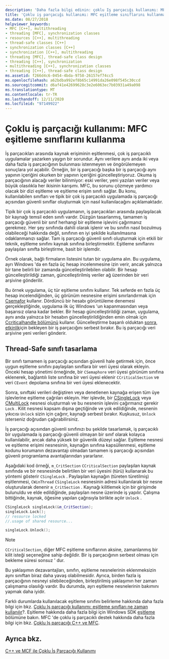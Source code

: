 ```yaml
---
description: 'Daha fazla bilgi edinin: çoklu Iş parçacığı kullanımı: MFC eşitleme sınıflarını kullanma'
title: 'Çoklu iş parçacığı kullanımı: MFC eşitleme sınıflarını kullanma'
ms.date: 08/27/2018
helpviewer_keywords:
- MFC [C++], multithreading
- threading [MFC], synchronization classes
- resources [C++], multithreading
- thread-safe classes [C++]
- synchronization classes [C++]
- synchronization [C++], multithreading
- threading [MFC], thread-safe class design
- threading [C++], synchronization
- multithreading [C++], synchronization classes
- threading [C++], thread-safe class design
ms.assetid: f266d4c6-0454-4bda-9758-26157ef74cc5
ms.openlocfilehash: a62bdba992ef8b65c14991da26e098f545c30ccd
ms.sourcegitcommit: d6af41e42699628c3e2e6063ec7b03931a49a098
ms.translationtype: MT
ms.contentlocale: tr-TR
ms.lasthandoff: 12/11/2020
ms.locfileid: "97149922"
---
```

# <a name="multithreading-how-to-use-the-mfc-synchronization-classes"></a>Çoklu iş parçacığı kullanımı: MFC eşitleme sınıflarını kullanma

İş parçacıkları arasında kaynak erişiminin eşitlenmesi, çok iş parçacıklı uygulamalar yazarken yaygın bir sorundur. Aynı verilere aynı anda iki veya daha fazla iş parçacığının bulunması istenmeyen ve öngörülemeyen sonuçlara yol açabilir. Örneğin, bir iş parçacığı başka bir iş parçacığı aynı yapının içeriğini okurken bir yapının içeriğini güncelleştiriyoruz. Okuma iş parçacığının alacağı veriler bilinmiyor: eski veriler, yeni yazılan veriler veya büyük olasılıkla her ikisinin karışımı. MFC, bu sorunu çözmeye yardımcı olacak bir dizi eşitleme ve eşitleme erişim sınıfı sağlar. Bu konu, kullanılabilen sınıfları ve tipik bir çok iş parçacıklı uygulamada iş parçacığı açısından güvenli sınıflar oluşturmak için nasıl kullanılacağını açıklamaktadır.

Tipik bir çok iş parçacıklı uygulamanın, iş parçacıkları arasında paylaşılacak bir kaynağı temsil eden sınıfı vardır. Düzgün tasarlanmış, tamamen iş parçacığı güvenli bir sınıf herhangi bir eşitleme işlevini çağırmanız gerekmez. Her şey sınıfında dahili olarak işlenir ve bu sınıfın nasıl bozulmuş olabileceği hakkında değil, sınıfının en iyi şekilde kullanılmasına odaklanmanızı sağlar. Tam iş parçacığı güvenli sınıfı oluşturmak için etkili bir teknik, eşitleme sınıfını kaynak sınıfına birleştirmektir. Eşitleme sınıflarını paylaşılan sınıfta birleştirme, basit bir işlemdir.

Örnek olarak, bağlı firmaların listesini tutan bir uygulama alın. Bu uygulama, ayrı Windows 'da en fazla üç hesap incelenmesine izin verir, ancak yalnızca bir tane belirli bir zamanda güncelleştirilebilen olabilir. Bir hesap güncelleştirildiği zaman, güncelleştirilmiş veriler ağ üzerinden bir veri arşivine gönderilir.

Bu örnek uygulama, üç tür eşitleme sınıfını kullanır. Tek seferde en fazla üç hesap incelendiğinden, üç görünüm nesnesine erişimi sınırlandırmak için [Csemafor](../mfc/reference/csemaphore-class.md) kullanır. Dördüncü bir hesabı görüntüleme denemesi gerçekleştiğinde, uygulama ilk üç Windows 'un kapanmasından veya başarısız olana kadar bekler. Bir hesap güncelleştirildiği zaman, uygulama, aynı anda yalnızca bir hesabın güncelleştirildiğinden emin olmak için [Ccriticalhandle bölümünü](../mfc/reference/ccriticalsection-class.md) kullanır. Güncelleştirme başarılı olduktan [sonra, etkinlik](../mfc/reference/cevent-class.md)için bekleyen bir iş parçacığını serbest bırakır. Bu iş parçacığı veri arşivine yeni verileri gönderir.

## <a name="designing-a-thread-safe-class"></a><a name="_mfc_designing_a_thread.2d.safe_class"></a> Thread-Safe sınıfı tasarlama

Bir sınıfı tamamen iş parçacığı açısından güvenli hale getirmek için, önce uygun eşitleme sınıfını paylaşılan sınıflara bir veri üyesi olarak ekleyin. Önceki hesap yönetimi örneğinde, bir `CSemaphore` veri üyesi görünüm sınıfına eklenerek, bağlantılı liste sınıfına bir veri üyesi eklenir `CCriticalSection` ve veri `CEvent` depolama sınıfına bir veri üyesi eklenecektir.

Sonra, sınıftaki verileri değiştiren veya denetlenen kaynağa erişen tüm üye işlevlerine eşitleme çağrıları ekleyin. Her işlevde, bir [CSingleLock](../mfc/reference/csinglelock-class.md) veya [CMultiLock](../mfc/reference/cmultilock-class.md) nesnesi oluşturmalı ve bu nesnenin işlevini çağırmanız gerekir `Lock` . Kilit nesnesi kapsam dışına geçtiğinde ve yok edildiğinde, nesnenin yıkıcısı `Unlock` sizin için çağırır, kaynağı serbest bırakır. Kuşkusuz, `Unlock` isterseniz doğrudan çağırabilirsiniz.

İş parçacığı açısından güvenli sınıfınızı bu şekilde tasarlamak, iş parçacıklı bir uygulamada iş parçacığı güvenli olmayan bir sınıf olarak kolayca kullanılabilir, ancak daha yüksek bir güvenlik düzeyi sağlar. Eşitleme nesnesi ve eşitleme erişimi nesnesinin, kaynağın sınıfına kapsüllenmesi, eşitleme kodunu korumanın dezavantajı olmadan tamamen iş parçacığı açısından güvenli programlama avantajlarından yararlanır.

Aşağıdaki kod örneği, `m_CritSection` `CCriticalSection` paylaşılan kaynak sınıfında ve bir nesnesinde belirtilen bir veri üyesini (türü) kullanarak bu yöntemi gösterir `CSingleLock` . Paylaşılan kaynağın (türeten türetilmiş) eşitlenmesi, `CWinThread` `CSingleLock` nesnesinin adresi kullanılarak bir nesne oluşturularak denenir `m_CritSection` . Kaynağı kilitlemek için bir girişimde bulunuldu ve elde edildiğinde, paylaşılan nesne üzerinde iş yapılır. Çalışma bittiğinde, kaynak, öğesine yapılan çağrısıyla birlikte açılır `Unlock` .

```cpp
CSingleLock singleLock(&m_CritSection);
singleLock.Lock();
// resource locked
//.usage of shared resource...

singleLock.Unlock();
```

> [!NOTE]
> `CCriticalSection`, diğer MFC eşitleme sınıflarının aksine, zamanlanmış bir kilit isteği seçeneğine sahip değildir. Bir iş parçacığının serbest olması için bekleme süresi sonsuz ' dur.

Bu yaklaşımın dezavantajları, sınıfın, eşitleme nesnelerinin eklenmeksizin aynı sınıftan biraz daha yavaş olabilmesidir. Ayrıca, birden fazla iş parçacığının nesneyi silebileceğinden, birleştirilmiş yaklaşımın her zaman çalışmama olasılığı vardır. Bu durumda, ayrı eşitleme nesnelerinin bakımını yapmak daha iyidir.

Farklı durumlarda kullanılacak eşitleme sınıfını belirleme hakkında daha fazla bilgi için bkz. [Çoklu Iş parçacığı kullanımı: eşitleme sınıfları ne zaman kullanılır](multithreading-when-to-use-the-synchronization-classes.md)?. Eşitleme hakkında daha fazla bilgi için Windows SDK [eşitleme](/windows/win32/Sync/synchronization) bölümüne bakın. MFC 'de çoklu iş parçacıklı destek hakkında daha fazla bilgi için bkz. [Çoklu Iş parçacığı C++ ve MFC](multithreading-with-cpp-and-mfc.md).

## <a name="see-also"></a>Ayrıca bkz.

[C++ ve MCF ile Çoklu İş Parçacığı Kullanımı](multithreading-with-cpp-and-mfc.md)
